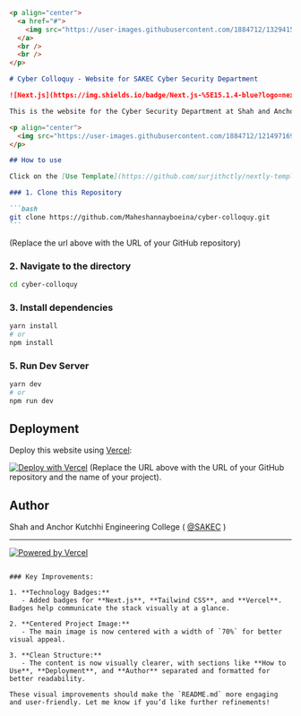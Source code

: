 ````markdown
<p align="center">
  <a href="#">
    <img src="https://user-images.githubusercontent.com/1884712/132941531-0fdd7acf-47ca-424e-b77f-1fab2e372a37.png" alt="SAKEC" width="100" height="41"/>
  </a>
  <br />
  <br />
</p>

# Cyber Colloquy - Website for SAKEC Cyber Security Department

![Next.js](https://img.shields.io/badge/Next.js-%5E15.1.4-blue?logo=next.js&logoColor=white) ![Tailwind CSS](https://img.shields.io/badge/Tailwind%20CSS-2.0-blue?logo=tailwindcss&logoColor=white) ![Vercel](https://img.shields.io/badge/Deployed%20on-Vercel-000000?logo=vercel&logoColor=white)

This is the website for the Cyber Security Department at Shah and Anchor Kutchhi Engineering College. It displays the department's events, achievements, projects, and other relevant information. It is built using **Next.js** and **Tailwind CSS**, and it's completely open-source.

<p align="center">
  <img src="https://user-images.githubusercontent.com/1884712/121497169-03228680-c990-11eb-975a-e77fddc43de0.png" alt="Cyber Colloquy" width="70%" />
</p>

## How to use

Click on the [Use Template](https://github.com/surjithctly/nextly-template/generate) button on this page to clone this repository to your GitHub account. Or you can also clone this repository using the terminal or bash.

### 1. Clone this Repository

```bash
git clone https://github.com/Maheshannayboeina/cyber-colloquy.git
```
````

(Replace the url above with the URL of your GitHub repository)

### 2. Navigate to the directory

```bash
cd cyber-colloquy
```

### 3. Install dependencies

```bash
yarn install
# or
npm install
```

### 5. Run Dev Server

```bash
yarn dev
# or
npm run dev
```

## Deployment

Deploy this website using [Vercel](https://vercel.com?utm_source=github&utm_medium=readme&utm_campaign=next-example):

[![Deploy with Vercel](https://vercel.com/button)](https://vercel.com/new/git/external?repository-url=https://github.com/your-username/your-repo-name&project-name=cyber-colloquy&repository-name=cyber-colloquy)
(Replace the URL above with the URL of your GitHub repository and the name of your project).

## Author

Shah and Anchor Kutchhi Engineering College ( [@SAKEC](https://sakec.ac.in/) )

---

[![Powered by Vercel](https://www.datocms-assets.com/31049/1618983297-powered-by-vercel.svg)](https://vercel.com/?utm_source=web3templates&utm_campaign=oss)

```

### Key Improvements:

1. **Technology Badges:**
   - Added badges for **Next.js**, **Tailwind CSS**, and **Vercel**. Badges help communicate the stack visually at a glance.

2. **Centered Project Image:**
   - The main image is now centered with a width of `70%` for better visual appeal.

3. **Clean Structure:**
   - The content is now visually clearer, with sections like **How to Use**, **Deployment**, and **Author** separated and formatted for better readability.

These visual improvements should make the `README.md` more engaging and user-friendly. Let me know if you’d like further refinements!
```
